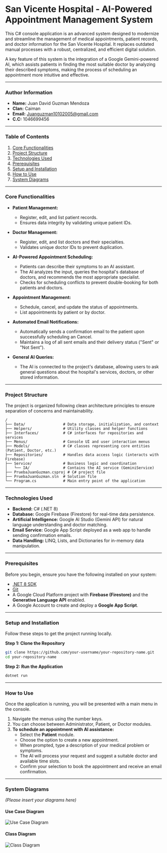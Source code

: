 # San Vicente Hospital - AI-Powered Appointment Management System

This C# console application is an advanced system designed to modernize and streamline the management of medical appointments, patient records, and doctor information for the San Vicente Hospital. It replaces outdated manual processes with a robust, centralized, and efficient digital solution.

A key feature of this system is the integration of a Google Gemini-powered AI, which assists patients in finding the most suitable doctor by analyzing their described symptoms, making the process of scheduling an appointment more intuitive and effective.

---

### Author Information

*   **Name:** Juan David Guzman Mendoza
*   **Clan:** Caiman
*   **Email:** Juanguzman10102005@gmail.com
*   **C.C:** 1046699456

---

### Table of Contents

1.  [Core Functionalities](#core-functionalities)
2.  [Project Structure](#project-structure)
3.  [Technologies Used](#technologies-used)
4.  [Prerequisites](#prerequisites)
5.  [Setup and Installation](#setup-and-installation)
6.  [How to Use](#how-to-use)
7.  [System Diagrams](#system-diagrams)

---

### Core Functionalities

*   **Patient Management:**
    *   Register, edit, and list patient records.
    *   Ensures data integrity by validating unique patient IDs.

*   **Doctor Management:**
    *   Register, edit, and list doctors and their specialties.
    *   Validates unique doctor IDs to prevent duplication.

*   **AI-Powered Appointment Scheduling:**
    *   Patients can describe their symptoms to an AI assistant.
    *   The AI analyzes the input, queries the hospital's database of doctors, and recommends the most appropriate specialist.
    *   Checks for scheduling conflicts to prevent double-booking for both patients and doctors.

*   **Appointment Management:**
    *   Schedule, cancel, and update the status of appointments.
    *   List appointments by patient or by doctor.

*   **Automated Email Notifications:**
    *   Automatically sends a confirmation email to the patient upon successfully scheduling an Cancel.
    *   Maintains a log of all sent emails and their delivery status ("Sent" or "Not Sent").

*   **General AI Queries:**
    *   The AI is connected to the project's database, allowing users to ask general questions about the hospital's services, doctors, or other stored information.

---

### Project Structure

The project is organized following clean architecture principles to ensure separation of concerns and maintainability.

```
/
├── Data/                 # Data storage, initialization, and context
├── Helpers/              # Utility classes and helper functions
├── Interfaces/           # C# interfaces for repositories and services
├── Menus/                # Console UI and user interaction menus
├── Models/               # C# classes representing core entities (Patient, Doctor, etc.)
├── Repositories/         # Handles data access logic (interacts with Firebase)
├── Service/              # Business logic and coordination
│   └── IA/               # Contains the AI service (GeminiService)
├── PruebaJuanGuzman.csproj # C# project file
├── PruebaJuanGuzman.sln  # Solution file
└── Program.cs            # Main entry point of the application
```

---

### Technologies Used

*   **Backend:** C# (.NET 8)
*   **Database:** Google Firebase (Firestore) for real-time data persistence.
*   **Artificial Intelligence:** Google AI Studio (Gemini API) for natural language understanding and doctor matching.
*   **Email Service:** Google App Script deployed as a web app to handle sending confirmation emails.
*   **Data Handling:** LINQ, Lists, and Dictionaries for in-memory data manipulation.

---

### Prerequisites

Before you begin, ensure you have the following installed on your system:

*   [.NET 8 SDK](https://dotnet.microsoft.com/download/dotnet/8.0)
*   [Git](https://git-scm.com/downloads)
*   A Google Cloud Platform project with **Firebase (Firestore)** and the **Generative Language API** enabled.
*   A Google Account to create and deploy a **Google App Script**.

---

### Setup and Installation

Follow these steps to get the project running locally.

**Step 1: Clone the Repository**
```bash
git clone https://github.com/your-username/your-repository-name.git
cd your-repository-name
```


**Step 2: Run the Application**
```bash
dotnet run
```

---

### How to Use

Once the application is running, you will be presented with a main menu in the console.

1.  Navigate the menus using the number keys.
2.  You can choose between Administrator, Patient, or Doctor modules.
3.  **To schedule an appointment with AI assistance:**
    *   Select the **Patient** module.
    *   Choose the option to create a new appointment.
    *   When prompted, type a description of your medical problem or symptoms.
    *   The AI will process your request and suggest a suitable doctor and available time slots.
    *   Confirm your selection to book the appointment and receive an email confirmation.

---

### System Diagrams

*(Please insert your diagrams here)*

#### Use Case Diagram
![Use Case Diagram](path/to/your/use-case-diagram.png)

#### Class Diagram
![Class Diagram](path/to/your/class-diagram.png)
